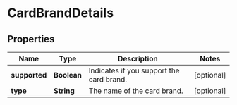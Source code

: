 

# CardBrandDetails


## Properties

| Name | Type | Description | Notes |
|------------ | ------------- | ------------- | -------------|
|**supported** | **Boolean** | Indicates if you support the card brand. |  [optional] |
|**type** | **String** | The name of the card brand. |  [optional] |



